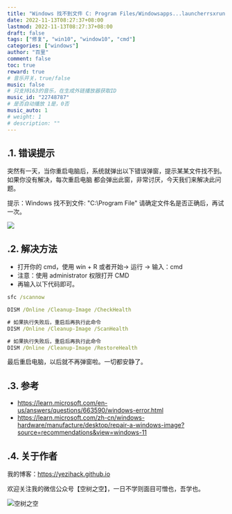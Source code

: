 ```yaml
---
title: "Windows 找不到文件 C: Program Files/Windowsapps...launcherrsxruntime.exe，请确定文件名是否正确后，再试一次"
date: 2022-11-13T08:27:37+08:00
lastmod: 2022-11-13T08:27:37+08:00
draft: false
tags: ["修复", "win10", "window10", "cmd"]
categories: ["windows"]
author: "百里"
comment: false
toc: true
reward: true
# 音乐开关，true/false
music: false
# 只支持163的音乐，在生成外链播放器获取ID
music_id: "22748787"
# 是否自动播放 1是，0否
music_auto: 1
# weight: 1
# description: ""
---
```


## .1. 错误提示

突然有一天，当你重启电脑后，系统就弹出以下错误弹窗，提示某某文件找不到。如果你没有解决，每次重启电脑
都会弹出此窗，非常讨厌，今天我们来解决此问题。

提示：Windows 找不到文件: "C:\\Program File\" 请确定文件名是否正确后，再试一次。

![](https://cdn.jsdelivr.net/gh/yezihack/assets/b/tasks-20221113083110)

## .2. 解决方法

- 打开你的 cmd，使用 win + R 或者开始-> 运行 -> 输入：cmd
- 注意：使用 administrator 权限打开 CMD
- 再输入以下代码即可。

```cmd
sfc /scannow

DISM /Online /Cleanup-Image /CheckHealth

# 如果执行失败后，重启后再执行此命令
DISM /Online /Cleanup-Image /ScanHealth

# 如果执行失败后，重启后再执行此命令
DISM /Online /Cleanup-Image /RestoreHealth
```

最后重启电脑，以后就不再弹窗啦。一切都安静了。

## .3. 参考

- <https://learn.microsoft.com/en-us/answers/questions/663590/windows-error.html>
- <https://learn.microsoft.com/zh-cn/windows-hardware/manufacture/desktop/repair-a-windows-image?source=recommendations&view=windows-11>












## .4. 关于作者

我的博客：<https://yezihack.github.io>

欢迎关注我的微信公众号【空树之空】，一日不学则面目可憎也，吾学也。

![空树之空](https://cdn.jsdelivr.net/gh/yezihack/assets/b/20210122112114.png?imageslim)
